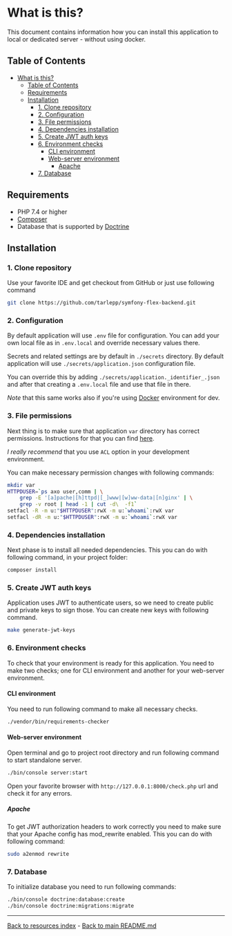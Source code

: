 # What is this?

This document contains information how you can install this application to local
or dedicated server - without using docker.

## Table of Contents

* [What is this?](#what-is-this)
  * [Table of Contents](#table-of-contents)
  * [Requirements](#requirements)
  * [Installation](#installation)
    * [1. Clone repository](#1-clone-repository)
    * [2. Configuration](#2-configuration)
    * [3. File permissions](#3-file-permissions)
    * [4. Dependencies installation](#4-dependencies-installation)
    * [5. Create JWT auth keys](#5-create-jwt-auth-keys)
    * [6. Environment checks](#6-environment-checks)
      * [CLI environment](#cli-environment)
      * [Web-server environment](#web-server-environment)
        * [Apache](#apache)
    * [7. Database](#7-database)

## Requirements

* PHP 7.4 or higher
* [Composer](https://getcomposer.org/)
* Database that is supported by [Doctrine](http://www.doctrine-project.org/)

## Installation

### 1. Clone repository

Use your favorite IDE and get checkout from GitHub or just use following command

```bash
git clone https://github.com/tarlepp/symfony-flex-backend.git
```

### 2. Configuration

By default application will use `.env` file for configuration. You can add your
own local file as in `.env.local` and override necessary values there.

Secrets and related settings are by default in `./secrets` directory. By
default application will use `./secrets/application.json` configuration file.

You can override this by adding `./secrets/application._identifier_.json` and
after that creating a `.env.local` file and use that file in there.

_Note_ that this same works also if you're using [Docker](../README.md#2-start-containers)
environment for dev.

### 3. File permissions

Next thing is to make sure that application `var` directory has correct
permissions. Instructions for that you can find
[here](https://symfony.com/doc/3.4/setup/file_permissions.html).

_I really recommend_ that you use `ACL` option in your development environment.

You can make necessary permission changes with following commands:

```bash
mkdir var
HTTPDUSER=`ps axo user,comm | \
    grep -E '[a]pache|[h]ttpd|[_]www|[w]ww-data|[n]ginx' | \
    grep -v root | head -1 | cut -d\  -f1`
setfacl -R -m u:"$HTTPDUSER":rwX -m u:`whoami`:rwX var
setfacl -dR -m u:"$HTTPDUSER":rwX -m u:`whoami`:rwX var
```

### 4. Dependencies installation

Next phase is to install all needed dependencies. This you can do with following
command, in your project folder:

```bash
composer install
```

### 5. Create JWT auth keys

Application uses JWT to authenticate users, so we need to create public and
private keys to sign those. You can create new keys with following command.

```bash
make generate-jwt-keys
```

### 6. Environment checks

To check that your environment is ready for this application. You need to make
two checks; one for CLI environment and another for your web-server environment.

#### CLI environment

You need to run following command to make all necessary checks.

```bash
./vendor/bin/requirements-checker
```

#### Web-server environment

Open terminal and go to project root directory and run following command to
start standalone server.

```bash
./bin/console server:start
```

Open your favorite browser with `http://127.0.0.1:8000/check.php` url and
check it for any errors.

##### Apache

To get JWT authorization headers to work correctly you need to make sure that
your Apache config has mod_rewrite enabled. This you can do with following
command:

```bash
sudo a2enmod rewrite
```

### 7. Database

To initialize database you need to run following commands:

```bash
./bin/console doctrine:database:create
./bin/console doctrine:migrations:migrate
```

---

[Back to resources index](README.md) - [Back to main README.md](../README.md)
